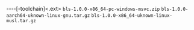 <thing>-<version>-<cpu>-<vendor>-<os>[-toolchain]<.ext>
`bls-1.0.0-x86_64-pc-windows-msvc.zip`
`bls-1.0.0-aarch64-uknown-linux-gnu.tar.gz`
`bls-1.0.0-x86_64-uknown-linux-musl.tar.gz`
